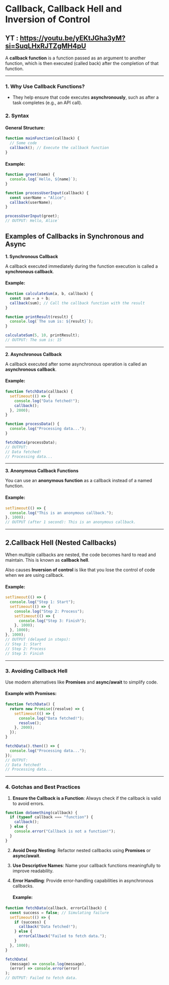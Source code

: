 # Callback, Callback Hell and Inversion of Control

## YT : https://youtu.be/yEKtJGha3yM?si=SuqLHxRJTZgMH4pU

A **callback function** is a function passed as an argument to another function, which is then executed (called back) after the completion of that function.

---

### **1. Why Use Callback Functions?**

- They help ensure that code executes **asynchronously**, such as after a task completes (e.g., an API call).

### **2. Syntax**

#### General Structure:

```javascript
function mainFunction(callback) {
  // Some code
  callback(); // Execute the callback function
}
```

#### Example:

```javascript
function greet(name) {
  console.log(`Hello, ${name}`);
}

function processUserInput(callback) {
  const userName = "Alice";
  callback(userName);
}

processUserInput(greet);
// OUTPUT: Hello, Alice`
```

## Examples of Callbacks in Synchronous and Async

**1. Synchronous Callback**

A callback executed immediately during the function execution is called a **synchronous callback**.

#### Example:

```javascript
function calculateSum(a, b, callback) {
  const sum = a + b;
  callback(sum); // Call the callback function with the result
}

function printResult(result) {
  console.log(`The sum is: ${result}`);
}

calculateSum(5, 10, printResult);
// OUTPUT: The sum is: 15`
```

---

**2. Asynchronous Callback**

A callback executed after some asynchronous operation is called an **asynchronous callback**.

#### Example:

```javascript
function fetchData(callback) {
  setTimeout(() => {
    console.log("Data fetched!");
    callback();
  }, 2000);
}

function processData() {
  console.log("Processing data...");
}

fetchData(processData);
// OUTPUT:
// Data fetched!
// Processing data...
```

---

**3. Anonymous Callback Functions**

You can use an **anonymous function** as a callback instead of a named function.

#### Example:

```javascript
setTimeout(() => {
  console.log("This is an anonymous callback.");
}, 1000);
// OUTPUT (after 1 second): This is an anonymous callback.
```

---

## **2.Callback Hell (Nested Callbacks)**

When multiple callbacks are nested, the code becomes hard to read and maintain. This is known as **callback hell**.

Also causes **Inversion of control** is like that you lose the control of code when we are using callback.

#### Example:

```javascript
setTimeout(() => {
  console.log("Step 1: Start");
  setTimeout(() => {
    console.log("Step 2: Process");
    setTimeout(() => {
      console.log("Step 3: Finish");
    }, 1000);
  }, 1000);
}, 1000);
// OUTPUT (delayed in steps):
// Step 1: Start
// Step 2: Process
// Step 3: Finish
```

---

### **3. Avoiding Callback Hell**

Use modern alternatives like **Promises** and **async/await** to simplify code.

#### Example with Promises:

```javascript
function fetchData() {
  return new Promise((resolve) => {
    setTimeout(() => {
      console.log("Data fetched!");
      resolve();
    }, 2000);
  });
}

fetchData().then(() => {
  console.log("Processing data...");
});
// OUTPUT:
// Data fetched!
// Processing data...
```

---

### **4. Gotchas and Best Practices**

1.  **Ensure the Callback is a Function**: Always check if the callback is valid to avoid errors.

```javascript
function doSomething(callback) {
  if (typeof callback === "function") {
    callback();
  } else {
    console.error("Callback is not a function!");
  }
}
```

2.  **Avoid Deep Nesting**: Refactor nested callbacks using **Promises** or **async/await**.
3.  **Use Descriptive Names**: Name your callback functions meaningfully to improve readability.
4.  **Error Handling**: Provide error-handling capabilities in asynchronous callbacks.

    #### Example:

```javascript
function fetchData(callback, errorCallback) {
  const success = false; // Simulating failure
  setTimeout(() => {
    if (success) {
      callback("Data fetched!");
    } else {
      errorCallback("Failed to fetch data.");
    }
  }, 1000);
}

fetchData(
  (message) => console.log(message),
  (error) => console.error(error)
);
// OUTPUT: Failed to fetch data.
```
